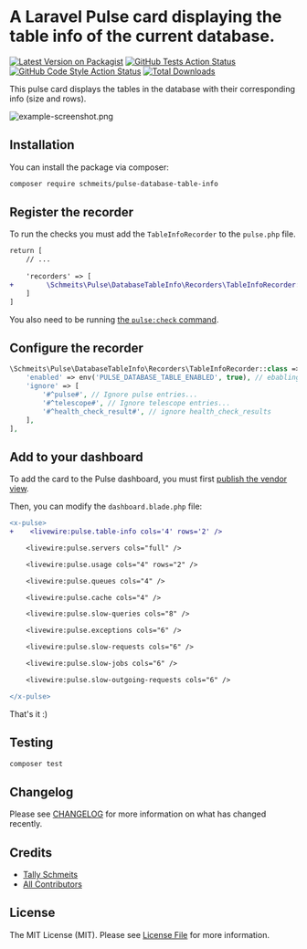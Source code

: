 # A Laravel Pulse card displaying the table info of the current database.

[![Latest Version on Packagist](https://img.shields.io/packagist/v/schmeits/pulse-database-table-info.svg?style=flat-square)](https://packagist.org/packages/schmeits/pulse-database-table-info)
[![GitHub Tests Action Status](https://img.shields.io/github/actions/workflow/status/schmeits/pulse-database-table-info/run-tests.yml?branch=main&label=tests&style=flat-square)](https://github.com/schmeits/pulse-database-table-info/actions?query=workflow%3Arun-tests+branch%3Amain)
[![GitHub Code Style Action Status](https://img.shields.io/github/actions/workflow/status/schmeits/pulse-database-table-info/fix-php-code-style-issues.yml?branch=main&label=code%20style&style=flat-square)](https://github.com/schmeits/pulse-database-table-info/actions?query=workflow%3A"Fix+PHP+code+style+issues"+branch%3Amain)
[![Total Downloads](https://img.shields.io/packagist/dt/schmeits/pulse-database-table-info.svg?style=flat-square)](https://packagist.org/packages/schmeits/pulse-database-table-info)

This pulse card displays the tables in the database with their corresponding info (size and rows).

![example-screenshot.png](docs-assets%2Fscreenshots%2Fexample-screenshot.png)

## Installation

You can install the package via composer:

```bash
composer require schmeits/pulse-database-table-info
```

## Register the recorder

To run the checks you must add the `TableInfoRecorder` to the `pulse.php` file.

```diff
return [
    // ...
    
    'recorders' => [
+        \Schmeits\Pulse\DatabaseTableInfo\Recorders\TableInfoRecorder::class => [],
    ]
]
```

You also need to be running [the `pulse:check` command](https://laravel.com/docs/10.x/pulse#dashboard-cards).

## Configure the recorder
```php
\Schmeits\Pulse\DatabaseTableInfo\Recorders\TableInfoRecorder::class => [
    'enabled' => env('PULSE_DATABASE_TABLE_ENABLED', true), // ebabling the recorder
    'ignore' => [
        '#^pulse#', // Ignore pulse entries...
        '#^telescope#', // Ignore telescope entries...
        '#^health_check_result#', // ignore health_check_results
    ],
],
```

## Add to your dashboard

To add the card to the Pulse dashboard, you must first [publish the vendor view](https://laravel.com/docs/10.x/pulse#dashboard-customization).

Then, you can modify the `dashboard.blade.php` file:

```diff
<x-pulse>
+    <livewire:pulse.table-info cols='4' rows='2' />

    <livewire:pulse.servers cols="full" />

    <livewire:pulse.usage cols="4" rows="2" />

    <livewire:pulse.queues cols="4" />

    <livewire:pulse.cache cols="4" />

    <livewire:pulse.slow-queries cols="8" />

    <livewire:pulse.exceptions cols="6" />

    <livewire:pulse.slow-requests cols="6" />

    <livewire:pulse.slow-jobs cols="6" />

    <livewire:pulse.slow-outgoing-requests cols="6" />

</x-pulse>
```

That's it :)

## Testing

```bash
composer test
```

## Changelog

Please see [CHANGELOG](CHANGELOG.md) for more information on what has changed recently.

## Credits

- [Tally Schmeits](https://github.com/schmeits)
- [All Contributors](../../contributors)

## License

The MIT License (MIT). Please see [License File](LICENSE.md) for more information.
